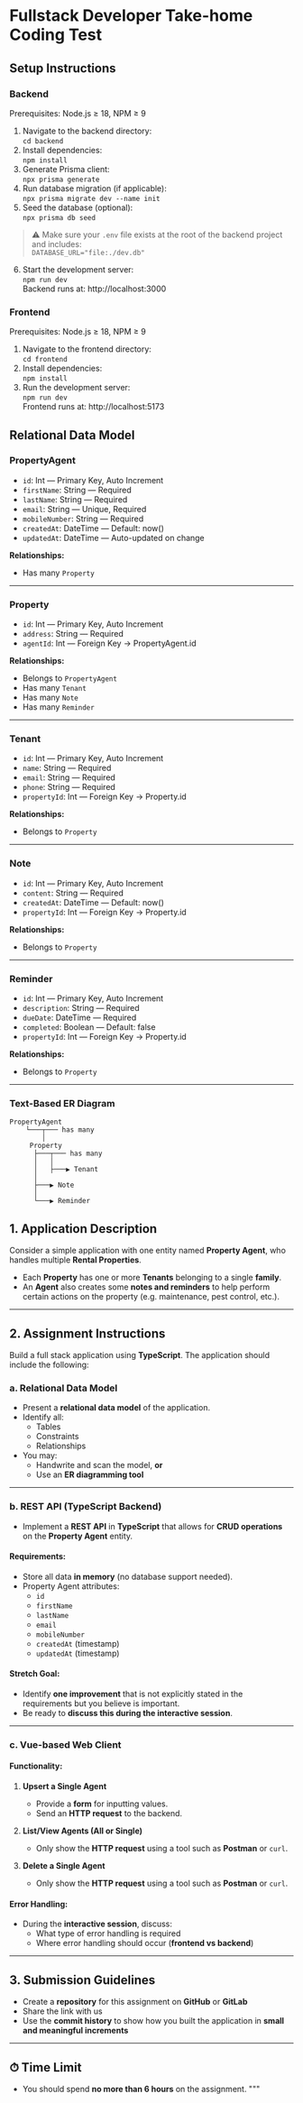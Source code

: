 # Fullstack Developer Take-home Coding Test

## Setup Instructions

### Backend

Prerequisites: Node.js ≥ 18, NPM ≥ 9  
1. Navigate to the backend directory:   
`cd backend`  
2. Install dependencies:  
`npm install`  
3. Generate Prisma client:   
`npx prisma generate`  
4. Run database migration (if applicable):   
`npx prisma migrate dev --name init`  
5. Seed the database (optional):   
`npx prisma db seed`  
> ⚠️ Make sure your `.env` file exists at the root of the backend project and includes:   
> `DATABASE_URL="file:./dev.db"`  
6. Start the development server:   
`npm run dev`  
Backend runs at: http://localhost:3000

### Frontend

Prerequisites: Node.js ≥ 18, NPM ≥ 9  
1. Navigate to the frontend directory:   
 `cd frontend`  
2. Install dependencies:  
`npm install`  
3. Run the development server:  
`npm run dev`  
Frontend runs at: http://localhost:5173

## Relational Data Model

### PropertyAgent

* `id`: Int — Primary Key, Auto Increment
* `firstName`: String — Required
* `lastName`: String — Required
* `email`: String — Unique, Required
* `mobileNumber`: String — Required
* `createdAt`: DateTime — Default: now()
* `updatedAt`: DateTime — Auto-updated on change

**Relationships:**

* Has many `Property`

---

### Property

* `id`: Int — Primary Key, Auto Increment
* `address`: String — Required
* `agentId`: Int — Foreign Key → PropertyAgent.id

**Relationships:**

* Belongs to `PropertyAgent`
* Has many `Tenant`
* Has many `Note`
* Has many `Reminder`

---

### Tenant

* `id`: Int — Primary Key, Auto Increment
* `name`: String — Required
* `email`: String — Required
* `phone`: String — Required
* `propertyId`: Int — Foreign Key → Property.id

**Relationships:**

* Belongs to `Property`

---

### Note

* `id`: Int — Primary Key, Auto Increment
* `content`: String — Required
* `createdAt`: DateTime — Default: now()
* `propertyId`: Int — Foreign Key → Property.id

**Relationships:**

* Belongs to `Property`

---

### Reminder

* `id`: Int — Primary Key, Auto Increment
* `description`: String — Required
* `dueDate`: DateTime — Required
* `completed`: Boolean — Default: false
* `propertyId`: Int — Foreign Key → Property.id

**Relationships:**

* Belongs to `Property`

---

### Text-Based ER Diagram

```
PropertyAgent
    └───┬─── has many
        │
     Property
      ├───┬─── has many
      │   │
      │   ├───▶ Tenant
      │
      ├───▶ Note
      │
      └───▶ Reminder
```


## 1. Application Description

Consider a simple application with one entity named **Property Agent**, who handles multiple **Rental Properties**.

- Each **Property** has one or more **Tenants** belonging to a single **family**.
- An **Agent** also creates some **notes and reminders** to help perform certain actions on the property (e.g. maintenance, pest control, etc.).

---

## 2. Assignment Instructions

Build a full stack application using **TypeScript**. The application should include the following:

### a. Relational Data Model

- Present a **relational data model** of the application.
- Identify all:
  - Tables
  - Constraints
  - Relationships
- You may:
  - Handwrite and scan the model, **or**
  - Use an **ER diagramming tool**

---

### b. REST API (TypeScript Backend)

- Implement a **REST API** in **TypeScript** that allows for **CRUD operations** on the **Property Agent** entity.

#### Requirements:

- Store all data **in memory** (no database support needed).
- Property Agent attributes:
  - `id`
  - `firstName`
  - `lastName`
  - `email`
  - `mobileNumber`
  - `createdAt` (timestamp)
  - `updatedAt` (timestamp)

#### Stretch Goal:

- Identify **one improvement** that is not explicitly stated in the requirements but you believe is important.
- Be ready to **discuss this during the interactive session**.

---

### c. Vue-based Web Client

#### Functionality:

1. **Upsert a Single Agent**
   - Provide a **form** for inputting values.
   - Send an **HTTP request** to the backend.

2. **List/View Agents (All or Single)**
   - Only show the **HTTP request** using a tool such as **Postman** or `curl`.

3. **Delete a Single Agent**
   - Only show the **HTTP request** using a tool such as **Postman** or `curl`.

#### Error Handling:

- During the **interactive session**, discuss:
  - What type of error handling is required
  - Where error handling should occur (**frontend vs backend**)

---

## 3. Submission Guidelines

- Create a **repository** for this assignment on **GitHub** or **GitLab**
- Share the link with us
- Use the **commit history** to show how you built the application in **small and meaningful increments**

---

## ⏱ Time Limit

- You should spend **no more than 6 hours** on the assignment.
"""
